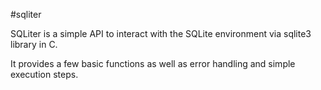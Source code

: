 #sqliter

SQLiter is a simple API to interact with the SQLite environment via sqlite3 library in C.

It provides a few basic functions as well as error handling and simple execution steps.


